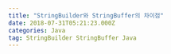 ```yaml
---
title: "StringBuilder와 StringBuffer의 차이점"
date: 2018-07-31T05:21:23.000Z
categories: Java
tag: StringBuilder StringBuffer Java
---
```

